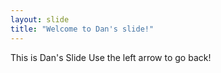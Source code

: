 ```yaml
---
layout: slide
title: "Welcome to Dan's slide!"
---
```

This is Dan's Slide
Use the left arrow to go back!
